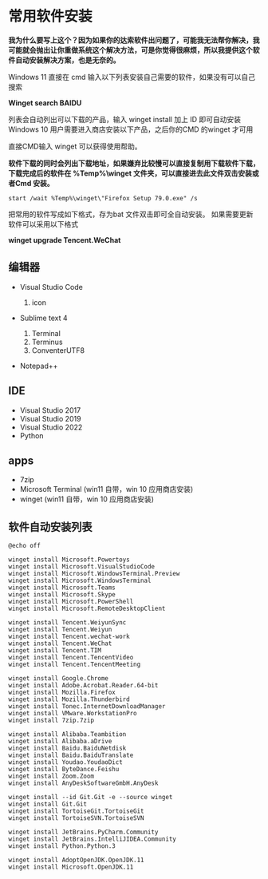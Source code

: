 

# 常用软件安装

__我为什么要写上这个？因为如果你的达索软件出问题了，可能我无法帮你解决，我可能就会抛出让你重做系统这个解决方法，可是你觉得很麻烦，所以我提供这个软件自动安装解决方案，也是无奈的。__

Windows 11 直接在 cmd 输入以下列表安装自己需要的软件，如果没有可以自己搜索

**Winget search BAIDU**

列表会自动列出可以下载的产品，输入  winget install 加上 ID 即可自动安装
Windows 10 用户需要进入商店安装以下产品，之后你的CMD 的winget 才可用

直接CMD输入 winget 可以获得使用帮助。

__软件下载的同时会列出下载地址，如果嫌弃比较慢可以直接复制用下载软件下载，下载完成后的软件在 %Temp%\winget  文件夹，可以直接进去此文件双击安装或者Cmd 安装。__

```batch
start /wait %Temp%\winget\"Firefox Setup 79.0.exe" /s

```

把常用的软件写成如下格式，存为bat 文件双击即可全自动安装。
如果需要更新软件可以采用以下格式

**winget upgrade Tencent.WeChat**

## 编辑器

* Visual Studio Code 
    1. icon  
* Sublime text 4
    1. Terminal
    2. Terminus
    3. ConventerUTF8
  
* Notepad++
  
## IDE 
* Visual Studio 2017
* Visual Studio 2019
* Visual Studio 2022
* Python

## apps
* 7zip
* Microsoft Terminal (win11 自带，win 10 应用商店安装) 
* winget (win11 自带，win 10 应用商店安装) 

## 软件自动安装列表

```batch
@echo off  

winget install Microsoft.Powertoys  
winget install Microsoft.VisualStudioCode
winget install Microsoft.WindowsTerminal.Preview
winget install Microsoft.WindowsTerminal
winget install Microsoft.Teams
winget install Microsoft.Skype
winget install Microsoft.PowerShell
winget install Microsoft.RemoteDesktopClient

winget install Tencent.WeiyunSync       
winget install Tencent.Weiyun
winget install Tencent.wechat-work
winget install Tencent.WeChat
winget install Tencent.TIM 
winget install Tencent.TencentVideo 
winget install Tencent.TencentMeeting

winget install Google.Chrome
winget install Adobe.Acrobat.Reader.64-bit
winget install Mozilla.Firefox
winget install Mozilla.Thunderbird
winget install Tonec.InternetDownloadManager
winget install VMware.WorkstationPro
winget install 7zip.7zip

winget install Alibaba.Teambition
winget install Alibaba.aDrive
winget install Baidu.BaiduNetdisk
winget install Baidu.BaiduTranslate
winget install Youdao.YoudaoDict
winget install ByteDance.Feishu
winget install Zoom.Zoom
winget install AnyDeskSoftwareGmbH.AnyDesk

winget install --id Git.Git -e --source winget
winget install Git.Git
winget install TortoiseGit.TortoiseGit
winget install TortoiseSVN.TortoiseSVN

winget install JetBrains.PyCharm.Community
winget install JetBrains.IntelliJIDEA.Community
winget install Python.Python.3

winget install AdoptOpenJDK.OpenJDK.11
winget install Microsoft.OpenJDK.11

```
